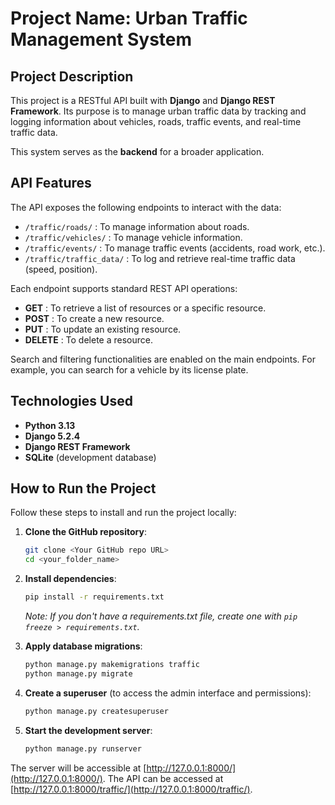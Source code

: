# Project Name: Urban Traffic Management System

## Project Description
This project is a RESTful API built with **Django** and **Django REST Framework**. Its purpose is to manage urban traffic data by tracking and logging information about vehicles, roads, traffic events, and real-time traffic data.

This system serves as the **backend** for a broader application.

## API Features

The API exposes the following endpoints to interact with the data:

-   `/traffic/roads/` : To manage information about roads.
-   `/traffic/vehicles/` : To manage vehicle information.
-   `/traffic/events/` : To manage traffic events (accidents, road work, etc.).
-   `/traffic/traffic_data/` : To log and retrieve real-time traffic data (speed, position).

Each endpoint supports standard REST API operations:
-   **GET** : To retrieve a list of resources or a specific resource.
-   **POST** : To create a new resource.
-   **PUT** : To update an existing resource.
-   **DELETE** : To delete a resource.

Search and filtering functionalities are enabled on the main endpoints. For example, you can search for a vehicle by its license plate.

## Technologies Used
-   **Python 3.13**
-   **Django 5.2.4**
-   **Django REST Framework**
-   **SQLite** (development database)

## How to Run the Project

Follow these steps to install and run the project locally:

1.  **Clone the GitHub repository**:
    ```bash
    git clone <Your GitHub repo URL>
    cd <your_folder_name>
    ```

2.  **Install dependencies**:
    ```bash
    pip install -r requirements.txt
    ```
    *Note: If you don't have a requirements.txt file, create one with `pip freeze > requirements.txt`.*

3.  **Apply database migrations**:
    ```bash
    python manage.py makemigrations traffic
    python manage.py migrate
    ```

4.  **Create a superuser** (to access the admin interface and permissions):
    ```bash
    python manage.py createsuperuser
    ```

5.  **Start the development server**:
    ```bash
    python manage.py runserver
    ```

The server will be accessible at [http://127.0.0.1:8000/](http://127.0.0.1:8000/). The API can be accessed at [http://127.0.0.1:8000/traffic/](http://127.0.0.1:8000/traffic/).